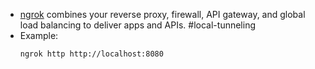 - [ngrok](https://ngrok.com/) combines your reverse proxy, firewall, API gateway, and global load balancing to deliver apps and APIs. #local-tunneling
- Example:
  ```bash
  ngrok http http://localhost:8080
  ```